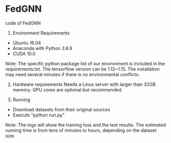 # FedGNN
code of FedGNN

1. Environment Requirements
* Ubuntu 16.04
* Anaconda with Python 3.6.9
* CUDA 10.0

Note: The specific python package list of our environment is included in the requirements.txt. The tensorflow version can be 1.12~1.15.
The installation may need several minutes if there is no environmental conflicts.

2. Hardware requirements
Needs a Linux server with larger than 32GB memory. GPU cores are optional but recommended.

3. Running

* Download datasets from their original sources
* Execute "python run.py"

Note: The logs will show the training loss and the test results. The estimated running time is from tens of minutes to hours, depending on the dataset size.
